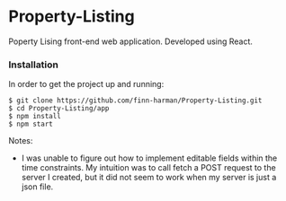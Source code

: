 # Property-Listing

Poperty Lising front-end web application. Developed using React.

### Installation

In order to get the project up and running:

```
$ git clone https://github.com/finn-harman/Property-Listing.git
$ cd Property-Listing/app
$ npm install
$ npm start
```

Notes:
* I was unable to figure out how to implement editable fields within the time constraints. My intuition was to call fetch a POST request to the server I created, but it did not seem to work when my server is just a json file.
